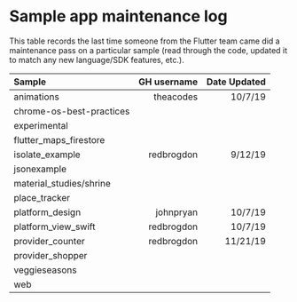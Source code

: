 # Sample app maintenance log

This table records the last time someone from the Flutter team came did a
maintenance pass on a particular sample (read through the code, updated it to
match any new language/SDK features, etc.).

| Sample                    | GH username        | Date Updated   |
| :------------------------ | -----------------: | -------------: |
| animations                | theacodes          | 10/7/19        |
| chrome-os-best-practices  |                    |                |
| experimental              |                    |                |
| flutter_maps_firestore    |                    |                |
| isolate_example           | redbrogdon         | 9/12/19        |
| jsonexample               |                    |                |
| material_studies/shrine   |                    |                |
| place_tracker             |                    |                |
| platform_design           | johnpryan          | 10/7/19        |
| platform_view_swift       | redbrogdon         | 10/7/19        |
| provider_counter          | redbrogdon         | 11/21/19       |
| provider_shopper          |                    |                |
| veggieseasons             |                    |                |
| web                       |                    |                |
